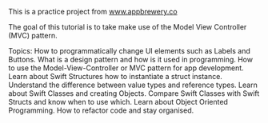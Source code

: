 This is a practice project from www.appbrewery.co

The goal of this tutorial is to take make use of the Model View Controller (MVC) pattern. 

Topics:
How to programmatically change UI elements such as Labels and Buttons.
What is a design pattern and how is it used in programming.
How to use the Model-View-Controller or MVC pattern for app development.
Learn about Swift Structures how to instantiate a struct instance.
Understand the difference between value types and reference types.
Learn about Swift Classes and creating Objects.
Compare Swift Classes with Swift Structs and know when to use which.
Learn about Object Oriented Programming.
How to refactor code and stay organised.
